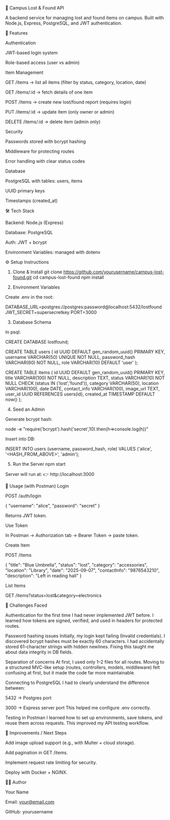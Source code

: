 🏫 Campus Lost & Found API

A backend service for managing lost and found items on campus.
Built with Node.js, Express, PostgreSQL, and JWT authentication.

🚀 Features

Authentication

JWT-based login system

Role-based access (user vs admin)

Item Management

GET /items → list all items (filter by status, category, location, date)

GET /items/:id → fetch details of one item

POST /items → create new lost/found report (requires login)

PUT /items/:id → update item (only owner or admin)

DELETE /items/:id → delete item (admin only)

Security

Passwords stored with bcrypt hashing

Middleware for protecting routes

Error handling with clear status codes

Database

PostgreSQL with tables: users, items

UUID primary keys

Timestamps (created_at)

🛠️ Tech Stack

Backend: Node.js (Express)

Database: PostgreSQL

Auth: JWT + bcrypt

Environment Variables: managed with dotenv

⚙️ Setup Instructions
1. Clone & Install
git clone https://github.com/yourusername/campus-lost-found.git
cd campus-lost-found
npm install

2. Environment Variables

Create .env in the root:

DATABASE_URL=postgres://postgres:password@localhost:5432/lostfound
JWT_SECRET=supersecretkey
PORT=3000

3. Database Schema

In psql:

CREATE DATABASE lostfound;

CREATE TABLE users (
  id UUID DEFAULT gen_random_uuid() PRIMARY KEY,
  username VARCHAR(50) UNIQUE NOT NULL,
  password_hash VARCHAR(60) NOT NULL,
  role VARCHAR(10) DEFAULT 'user'
);

CREATE TABLE items (
  id UUID DEFAULT gen_random_uuid() PRIMARY KEY,
  title VARCHAR(100) NOT NULL,
  description TEXT,
  status VARCHAR(10) NOT NULL CHECK (status IN ('lost','found')),
  category VARCHAR(50),
  location VARCHAR(100),
  date DATE,
  contact_info VARCHAR(100),
  image_url TEXT,
  user_id UUID REFERENCES users(id),
  created_at TIMESTAMP DEFAULT now()
);

4. Seed an Admin

Generate bcrypt hash:

node -e "require('bcrypt').hash('secret',10).then(h=>console.log(h))"


Insert into DB:

INSERT INTO users (username, password_hash, role)
VALUES ('alice', '<HASH_FROM_ABOVE>', 'admin');

5. Run the Server
npm start


Server will run at:
👉 http://localhost:3000

📖 Usage (with Postman)
Login

POST /auth/login

{ "username": "alice", "password": "secret" }


Returns JWT token.

Use Token

In Postman → Authorization tab → Bearer Token → paste token.

Create Item

POST /items

{
  "title": "Blue Umbrella",
  "status": "lost",
  "category": "accessories",
  "location": "Library",
  "date": "2025-09-07",
  "contactInfo": "9876543210",
  "description": "Left in reading hall"
}

List Items

GET /items?status=lost&category=electronics

🧩 Challenges Faced

Authentication for the first time
I had never implemented JWT before. I learned how tokens are signed, verified, and used in headers for protected routes.

Password hashing issues
Initially, my login kept failing (Invalid credentials). I discovered bcrypt hashes must be exactly 60 characters. I had accidentally stored 61-character strings with hidden newlines. Fixing this taught me about data integrity in DB fields.

Separation of concerns
At first, I used only 1–2 files for all routes. Moving to a structured MVC-like setup (routes, controllers, models, middleware) felt confusing at first, but it made the code far more maintainable.

Connecting to PostgreSQL
I had to clearly understand the difference between:

5432 → Postgres port

3000 → Express server port
This helped me configure .env correctly.

Testing in Postman
I learned how to set up environments, save tokens, and reuse them across requests. This improved my API testing workflow.

📌 Improvements / Next Steps

Add image upload support (e.g., with Multer + cloud storage).

Add pagination in GET /items.

Implement request rate limiting for security.

Deploy with Docker + NGINX.

👨‍💻 Author

Your Name

Email: your@email.com

GitHub: yourusername
